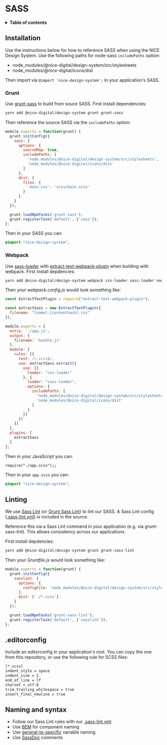 # SASS

<details>
<summary><strong>Table of contents</strong></summary>

- [Installation](#installation)
	- [Grunt](#grunt)
	- [Webpack](#webpack)
- [Linting](#linting)
- [.editorconfig](#.editorconfig)
- [Naming and syntax](#naming-and-syntax)
</details>

## Installation

Use the instructions below for how to reference SASS when using the NICE Design System. Use the following paths for node-sass `includePaths` option:

- node_modules/@nice-digital/design-system/src/stylesheets
- node_modules/@nice-digital/icons/dist

Then import via `@import 'nice-design-system';` in your application's SASS.

### Grunt

Use [grunt-sass](https://github.com/sindresorhus/grunt-sass) to build from souce SASS. First install dependencies:

```sh
yarn add @nice-digital/design-system grunt grunt-sass
```

Then reference the source SASS via the `includePaths` option:

```js
module.exports = function(grunt) {
  grunt.initConfig({
    sass: {
      options: {
        sourceMap: true,
        includePaths: [
          'node_modules/@nice-digital/design-system/src/stylesheets',
          'node_modules/@nice-digital/icons/dist'
        ]
      },
      dist: {
        files: {
          'main.css': 'scss/main.scss'
        }
      }
    }
  });

  grunt.loadNpmTasks('grunt-sass');
  grunt.registerTask('default', ['sass']);
};
```

Then in your SASS you can:

```scss
@import "nice-design-system";
```

### Webpack

Use [sass-loader](https://github.com/webpack-contrib/sass-loader) with [extract-text-webpack-plugin](https://github.com/webpack-contrib/extract-text-webpack-plugin) when building with webpack. First install depdencies:

```sh
yarn add @nice-digital/design-system webpack css-loader sass-loader node-sass extract-text-webpack-plugin
```

Then your *webpack.config.js* would look something like:

```js
const ExtractTextPlugin = require("extract-text-webpack-plugin");

const extractSass = new ExtractTextPlugin({
  filename: "[name].[contenthash].css"
});

module.exports = {
  entry: './app.js',
  output: {
    filename: 'bundle.js'
  },
  module: {
    rules: [{
      test: /\.scss$/,
      use: extractSass.extract({
        use: [{
          loader: "css-loader"
        }, {
          loader: "sass-loader",
          options: {
            includePaths: [
              'node_modules/@nice-digital/design-system/src/stylesheets',
              'node_modules/@nice-digital/icons/dist'
            ]
          }
        }]
      })
    }]
  },
  plugins: [
    extractSass
  ]
};
```

Then in your JavaScript you can:

```j
require("./app.scss");;
```

Then in your `app.scss` you can:

```scss
@import "nice-design-system";
```

## Linting

We use [Sass Lint](https://github.com/sasstools/sass-lint) (or [Grunt Sass Lint](https://github.com/sasstools/grunt-sass-lint)) to lint our SASS. A Sass Lint config ([.sass-lint.yml](.sass-lint.yml)) is included in the source.

Reference this via a Sass Lint command in your application (e.g. via grunt-sass-lint). This allows consistency across our applications.

First install depdencies:

```sh
yarn add @nice-digital/design-system grunt grunt-sass-lint
```

Then your *Gruntfile.js* would look something like:

```js
module.exports = function(grunt) {
  grunt.initConfig({
    sasslint: {
      options: {
        configFile: 'node_modules/@nice-digital/design-system/src/stylesheets/.sass-lint.yml'
      },
      dist: ['./*.scss']
    }
  });

  grunt.loadNpmTasks('grunt-sass-lint');
  grunt.registerTask('default', ['sasslint']);
};
```

## .editorconfig

Include an editorconfig in your application's root. You can copy the one from this repository, or use the following rule for SCSS files:

```sh
[*.scss]
indent_style = space
indent_size = 2
end_of_line = lf
charset = utf-8
trim_trailing_whitespace = true
insert_final_newline = true
```

## Naming and syntax

- Follow our Sass Lint rules with our [.sass-lint.yml](.sass-lint.yml)
- Use [BEM](http://getbem.com/) for component naming
- Use [general-to-specific](https://webdesign.tutsplus.com/articles/quick-tip-name-your-sass-variables-modularly--webdesign-13364) variable naming 
- Use [SassDoc](http://sassdoc.com/) comments
